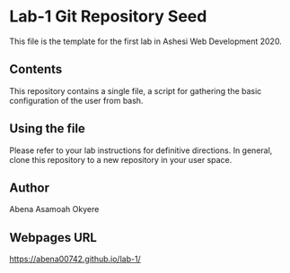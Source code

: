# Lab-1 Git Repository Seed

This file is the template for the first lab in Ashesi Web Development 2020.

## Contents

This repository contains a single file, a script for gathering the basic configuration of the user from bash.

## Using the file

Please refer to your lab instructions for definitive directions. In general, clone this repository to a new repository in your user space.

## Author

Abena Asamoah Okyere

## Webpages URL
https://abena00742.github.io/lab-1/
